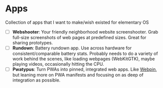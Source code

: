 # Apps

Collection of apps that I want to make/wish existed for elementary OS

- [ ] **Webshooter**: Your friendly neighborhood website screenshooter. Grab full-size screenshots of web pages at predefined sizes. Great for sharing prototypes.
- [ ] **Rundown**: Battery rundown app. Use across hardware for consistent/comparable battery stats. Probably needs to do a variety of work behind the scenes, like loading webpages (WebKitGTK), maybe playing videos, occasionally hitting the CPU.
- [ ] **Pwatypus**: Turn PWAs into pinned, integrated web apps. Like [Webpin](https://github.com/artemanufrij/webpin), but leaning more on PWA manifests and focusing on as deep of integration as possible.
